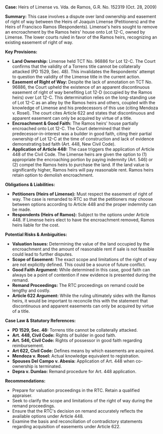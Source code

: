 **Case:** Heirs of Limense vs. Vda. de Ramos, G.R. No. 152319 (Oct. 28, 2009)

**Summary:** This case involves a dispute over land ownership and easement of right of way between the Heirs of Joaquin Limense (Petitioners) and the Heirs of Francisco Ramos (Respondents). Limense's heirs sought to remove an encroachment by the Ramos heirs' house onto Lot 12-C, owned by Limense. The lower courts ruled in favor of the Ramos heirs, recognizing an existing easement of right of way.

**Key Provisions:**

*   **Land Ownership:** Limense held TCT No. 96886 for Lot 12-C. The Court confirms that the validity of a Torrens title cannot be collaterally attacked (PD 1529, Sec. 48). This invalidates the Respondents' attempt to question the validity of the Limense title in the current action.
*   **Easement of Right of Way:** Despite the lack of annotation on TCT No. 96886, the Court upheld the existence of an apparent discontinuous easement of right of way benefiting Lot 12-D (occupied by the Ramos heirs) over Lot 12-C. This determination relies on the long-standing use of Lot 12-C as an alley by the Ramos heirs and others, coupled with the knowledge of Limense and his predecessors of this use (citing Mendoza v. Rosel). The court cites Article 622 and states that discontinuous and apparent easement can only be acquired by virtue of a title.
*   **Encroachment & Good Faith:** The Ramos heirs' house partially encroached onto Lot 12-C. The Court determined that their predecessor-in-interest was a builder in good faith, citing their partial ownership of Lot 12-C at the time of construction and lack of evidence demonstrating bad faith (Art. 448, New Civil Code).
*   **Application of Article 448:** The case triggers the application of Article 448 of the Civil Code. The Limense heirs are given the option to (1) appropriate the encroaching portion by paying indemnity (Art. 546) or (2) compel the Ramos heirs to purchase the land. If the land value is significantly higher, Ramos heirs will pay reasonable rent. Ramos heirs retain option to demolish encroachment.

**Obligations & Liabilities:**

*   **Petitioners (Heirs of Limense):** Must respect the easement of right of way. The case is remanded to RTC so that the petitioners may choose between options according to Article 448 and the proper indemnity can be made.
*   **Respondents (Heirs of Ramos):** Subject to the options under Article 448. If Limense heirs elect to have the encroachment removed, Ramos heirs liable for the cost.

**Potential Risks & Ambiguities:**

*   **Valuation Issues:** Determining the value of the land occupied by the encroachment and the amount of reasonable rent if sale is not feasible could lead to further disputes.
*   **Scope of Easement:** The exact scope and limitations of the right of way are not explicitly defined. This could be a source of future conflict.
*   **Good Faith Argument:** While determined in this case, good faith can always be a point of contention if new evidence is presented during the remand.
*   **Remand Proceedings:** The RTC proceedings on remand could be lengthy and costly.
*  **Article 622 Argument:** While the ruling ultimately sides with the Ramos heirs, it would be important to reconcile this with the statement that discontinuous and apparent easements can only be acquired by virtue of a title.

**Case Law & Statutory References:**

*   **PD 1529, Sec. 48:** Torrens title cannot be collaterally attacked.
*   **Art. 448, Civil Code:** Rights of builder in good faith.
*   **Art. 546, Civil Code:** Rights of possessor in good faith regarding reimbursement.
*   **Art 622, Civil Code:** Defines means by which easements are acquired.
*   **Mendoza v. Rosel:** Actual knowledge equivalent to registration.
*   **Spouses Del Campo v. Abesia:** Application of Art. 448 when co-ownership is terminated.
*   **Depra v. Dumlao:** Remand procedure for Art. 448 application.

**Recommendations:**

*   Prepare for valuation proceedings in the RTC. Retain a qualified appraiser.
*   Seek to clarify the scope and limitations of the right of way during the remand proceedings.
*   Ensure that the RTC's decision on remand accurately reflects the available options under Article 448.
*   Examine the basis and reconciliation of contradictory statements regarding acquisition of easements under Article 622.
